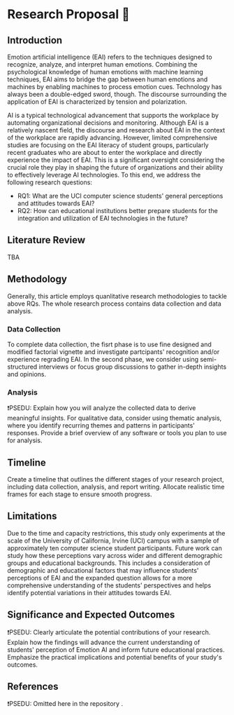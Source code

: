 # Research Proposal 📃

## Introduction
Emotion artificial intelligence (EAI) refers to the techniques designed to recognize, analyze, and interpret human emotions. Combining the psychological knowledge of human emotions with machine learning techniques, EAI aims to bridge the gap between human emotions and machines by enabling machines to process emotion cues. Technology has always been a double-edged sword, though. The discourse surrounding the application of EAI is characterized by tension and polarization.

AI is a typical technological advancement that supports the workplace by automating organizational decisions and monitoring. Although EAI is a relatively nascent field, the discourse and research about EAI in the context of the workplace are rapidly advancing. However, limited comprehensive studies are focusing on the EAI literacy of student groups, particularly recent graduates who are about to enter the workplace and directly experience the impact of EAI. This is a significant oversight considering the crucial role they play in shaping the future of organizations and their ability to effectively leverage AI technologies. To this end, we address the following research questions:

* RQ1: What are the UCI computer science students' general perceptions and attitudes towards EAI?
* RQ2: How can educational institutions better prepare students for the integration and utilization of EAI technologies in the future?



## Literature Review
TBA 


## Methodology
Generally, this article employs quanlitative research methodologies to tackle above RQs. The whole research process contains data collection and data analysis.


### Data Collection
To complete data collection, the fisrt phase is to use fine designed and modified factorial vignette and investigate partcipants' recognition and/or experience regrading EAI. In the second phase, we consider using semi-structured interviews or focus group discussions to gather in-depth insights and opinions. 


<!-- ### Sampling Strategy
Describe your sampling strategy and the criteria for participant selection. Since you have a small sample size, consider purposive sampling, selecting students who have varying levels of familiarity with Emotion AI. Explain how this strategy will enable you to capture diverse perspectives. -->


### Analysis
❗️PSEDU: Explain how you will analyze the collected data to derive meaningful insights. For qualitative data, consider using thematic analysis, where you identify recurring themes and patterns in participants' responses. Provide a brief overview of any software or tools you plan to use for analysis.


## Timeline
Create a timeline that outlines the different stages of your research project, including data collection, analysis, and report writing. Allocate realistic time frames for each stage to ensure smooth progress.



## Limitations
Due to the time and capacity restrictions, this study only experiments at the scale of the University of California, Irvine (UCI) campus with a sample of approximately ten computer science student participants. Future work can study how these perceptions vary across wider and different demographic groups and educational backgrounds. This includes a consideration of demographic and educational factors that may influence students' perceptions of EAI and the expanded question allows for a more comprehensive understanding of the students' perspectives and helps identify potential variations in their attitudes towards EAI. 


## Significance and Expected Outcomes
❗️PSEDU: Clearly articulate the potential contributions of your research. Explain how the findings will advance the current understanding of students' perception of Emotion AI and inform future educational practices. Emphasize the practical implications and potential benefits of your study's outcomes.

## References
❗️PSEDU: Omitted here in the repository .

